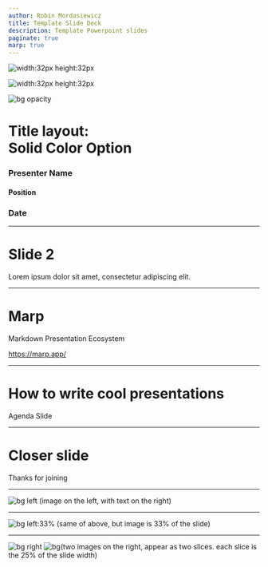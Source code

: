 ```yaml
---
author: Robin Mordasiewicz
title: Template Slide Deck
description: Template Powerpoint slides
paginate: true
marp: true
---
```


<!-- _class: logo -->

![width:32px height:32px](theme/f5-logo-white.png)

![width:32px height:32px](theme/f5-logo-rgb.png)

![bg opacity](https://yhatt-marp-cli-example.netlify.com/assets/gradient.jpg)

<!-- _class: title -->

# Title layout:<br>Solid Color Option

<!-- _class: presentername -->

### Presenter Name

<!-- _class: position -->

#### Position

<!-- _class: date -->

### Date

---

# Slide 2

Lorem ipsum dolor sit amet, consectetur adipiscing elit.

---

# **Marp**

Markdown Presentation Ecosystem

https://marp.app/

---

# How to write cool presentations

Agenda Slide

---

# Closer slide

Thanks for joining

---

![bg left](https://picsum.photos/720?image=29) (image on the left, with text on the right)

---

![bg left:33%](https://picsum.photos/720?image=29) (same of above, but image is 33% of the slide)

---

![bg right](https://picsum.photos/720?image=3) 
![bg](https://picsum.photos/720?image=20)(two images on the right, appear as two slices. each slice is the 25% of the slide width)

